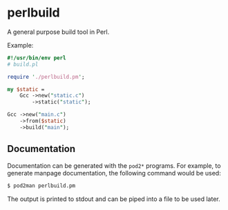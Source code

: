 # perlbuild

A general purpose build tool in Perl.

Example:

```perl
#!/usr/bin/env perl
# build.pl

require './perlbuild.pm';

my $static =
    Gcc ->new("static.c")
        ->static("static");

Gcc ->new("main.c")
    ->from($static)
    ->build("main");
```

## Documentation

Documentation can be generated with the `pod2*` programs. For example,
to generate manpage documentation, the following command would be used:

```sh
$ pod2man perlbuild.pm
```

The output is printed to stdout and can be piped into a file to be used
later.
